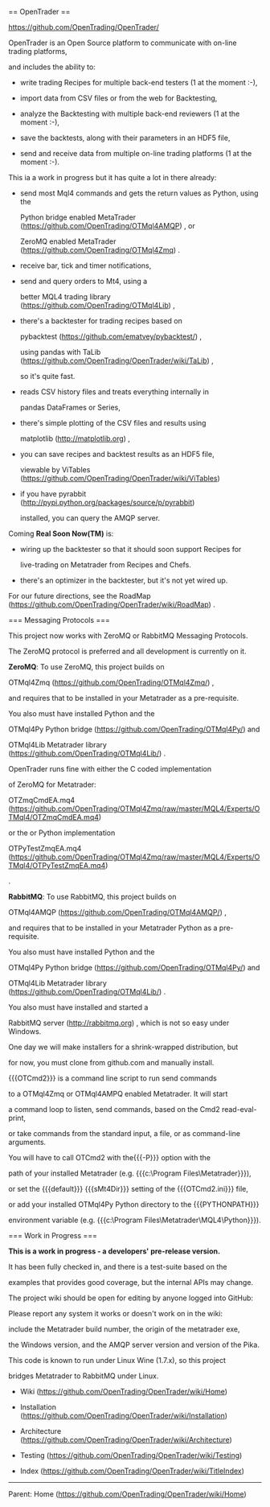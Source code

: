 == OpenTrader ==

https://github.com/OpenTrading/OpenTrader/

OpenTrader is an Open Source platform to communicate with on-line trading platforms,
and includes the ability to:
* write trading Recipes for multiple back-end testers (1 at the moment :-),
* import data from CSV files or from the web for Backtesting,
* analyze the Backtesting with multiple back-end reviewers (1 at the moment :-),
* save the backtests, along with their parameters in an HDF5 file,
* send and receive data from multiple on-line trading platforms (1 at the moment :-).

This ia a work in progress but it has quite a lot in there already:
* send most Mql4 commands and gets the return values as Python, using the
  Python bridge enabled MetaTrader (https://github.com/OpenTrading/OTMql4AMQP) , or
  ZeroMQ enabled MetaTrader (https://github.com/OpenTrading/OTMql4Zmq) .
* receive bar, tick and timer notifications,  
* send and query orders to Mt4, using a
  better MQL4 trading library (https://github.com/OpenTrading/OTMql4Lib) ,
* there's a backtester for trading recipes based on 
  pybacktest (https://github.com/ematvey/pybacktest/) ,
  using pandas with TaLib (https://github.com/OpenTrading/OpenTrader/wiki/TaLib) ,
  so it's quite fast.
* reads CSV history files and treats everything internally in
  pandas DataFrames or Series,
* there's simple plotting of the CSV files and results using
  matplotlib (http://matplotlib.org) ,
* you can save recipes and backtest results as an HDF5 file,
  viewable by  ViTables (https://github.com/OpenTrading/OpenTrader/wiki/ViTables)
* if you have pyrabbit (http://pypi.python.org/packages/source/p/pyrabbit)
  installed, you can query the AMQP server.

Coming **Real Soon Now(TM)** is:
* wiring up the backtester so that it should soon support Recipes for
  live-trading on Metatrader from Recipes and Chefs.
* there's an optimizer in the backtester, but it's not yet wired up.
For our future directions, see the RoadMap (https://github.com/OpenTrading/OpenTrader/wiki/RoadMap) .

=== Messaging Protocols ===

This project now works with ZeroMQ or RabbitMQ Messaging Protocols.
The ZeroMQ protocol is preferred and all development is currently on it.

**ZeroMQ**: To use ZeroMQ, this project builds on
OTMql4Zmq (https://github.com/OpenTrading/OTMql4Zmq/) ,
and requires that to be installed in your Metatrader as a pre-requisite.
You also must have installed Python and the 
OTMql4Py Python bridge (https://github.com/OpenTrading/OTMql4Py/) and
OTMql4Lib Metatrader library (https://github.com/OpenTrading/OTMql4Lib/) .
OpenTrader runs fine with either the C coded implementation
of ZeroMQ for Metatrader:
OTZmqCmdEA.mq4 (https://github.com/OpenTrading/OTMql4Zmq/raw/master/MQL4/Experts/OTMql4/OTZmqCmdEA.mq4)
or the  or Python implementation
OTPyTestZmqEA.mq4 (https://github.com/OpenTrading/OTMql4Zmq/raw/master/MQL4/Experts/OTMql4/OTPyTestZmqEA.mq4)
.

**RabbitMQ**: To use RabbitMQ, this project builds on
OTMql4AMQP (https://github.com/OpenTrading/OTMql4AMQP/) ,
and requires that to be installed in your Metatrader Python as a pre-requisite.
You also must have installed Python and the 
OTMql4Py Python bridge (https://github.com/OpenTrading/OTMql4Py/) and
OTMql4Lib Metatrader library (https://github.com/OpenTrading/OTMql4Lib/) .
You also must have installed and started a
RabbitMQ server (http://rabbitmq.org) , which is not so easy under Windows.

One day we will make installers for a shrink-wrapped distribution, but
for now, you must clone from github.com and manually install.

{{{OTCmd2}}} is a command line script to run send commands
to a OTMql4Zmq or OTMql4AMPQ enabled Metatrader. It will start
a command loop to listen, send commands, based on the Cmd2 read-eval-print,
or take commands from the standard input, a file, or as command-line arguments.
You will have to call OTCmd2 with the{{{-P}}} option with the
path of your installed Metatrader (e.g. {{{c:\Program Files\Metatrader}}}),
or set the {{{default}}} {{{sMt4Dir}}} setting of the {{{OTCmd2.ini}}} file,
or add your installed OTMql4Py Python directory to the {{{PYTHONPATH}}}
environment variable (e.g. {{{c:\Program Files\Metatrader\MQL4\Python}}}).

=== Work in Progress ===

**This is a work in progress - a developers' pre-release version.**
It has been fully checked in, and there is a test-suite based on the
examples that provides good coverage, but the internal APIs may change.

The project wiki should be open for editing by anyone logged into GitHub:
Please report any system it works or doesn't work on in the wiki:
include the Metatrader build number, the origin of the metatrader exe,
the Windows version, and the AMQP server version and version of the Pika.
This code is known to run under Linux Wine (1.7.x), so this project
bridges Metatrader to RabbitMQ under Linux.

* Wiki (https://github.com/OpenTrading/OpenTrader/wiki/Home)
* Installation (https://github.com/OpenTrading/OpenTrader/wiki/Installation)
* Architecture (https://github.com/OpenTrading/OpenTrader/wiki/Architecture)
* Testing (https://github.com/OpenTrading/OpenTrader/wiki/Testing)

* Index (https://github.com/OpenTrading/OpenTrader/wiki/TitleIndex)

----
Parent: Home (https://github.com/OpenTrading/OpenTrader/wiki/Home)
